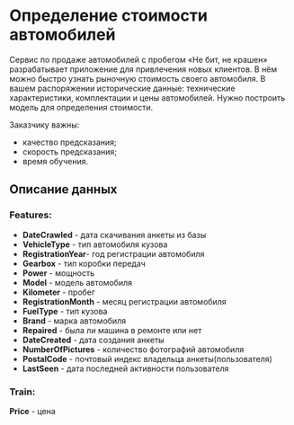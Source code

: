 # Определение стоимости автомобилей
Сервис по продаже автомобилей с пробегом «Не бит, не крашен» разрабатывает приложение для привлечения новых клиентов. В нём можно быстро узнать рыночную стоимость своего автомобиля. В вашем распоряжении исторические данные: технические характеристики, комплектации и цены автомобилей. Нужно построить модель для определения стоимости. 

Заказчику важны:

- качество предсказания;
- скорость предсказания;
- время обучения.
## Описание данных
### Features:
* **DateCrawled** - дата скачивания анкеты из базы
* **VehicleType** - тип автомобиля кузова
* **RegistrationYear**- год регистрации автомобиля
* **Gearbox** - тип коробки передач 
* **Power** - мощность
* **Model** - модель автомобиля
* **Kilometer** - пробег
* **RegistrationMonth** - месяц регистрации автомобиля
* **FuelType** - тип кузова
* **Brand** - марка автомобиля 
* **Repaired** - была ли машина в ремонте или нет
* **DateCreated** - дата создания анкеты
* **NumberOfPictures** - количество фотографий автомобиля
* **PostalCode** - почтовый индекс владельца анкеты(пользователя)
* **LastSeen** - дата последней активности пользователя
### Train:
**Price** - цена